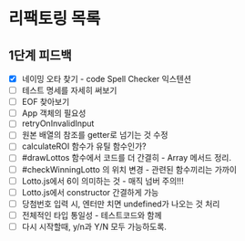 # 리팩토링 목록

## 1단계 피드백

- [x] 네이밍 오타 찾기 - code Spell Checker 익스텐션
- [ ] 테스트 명세를 자세히 써보기
- [ ] EOF 찾아보기
- [ ] App 객체의 필요성
- [ ] retryOnInvalidInput
- [ ] 원본 배열의 참조를 getter로 넘기는 것 수정
- [ ] calculateROI 함수가 유틸 함수인가?
- [ ] #drawLottos 함수에서 코드를 더 간결히 - Array 메서드 정리.
- [ ] #checkWinningLotto 의 위치 변경 - 관련된 함수끼리는 가까이
- [ ] Lotto.js에서 6이 의미하는 것 - 매직 넘버 주의!!!
- [ ] Lotto.js에서 constructor 간결하게 가능
- [ ] 당첨번호 입력 시, 엔터만 치면 undefined가 나오는 것 처리
- [ ] 전체적인 타입 통일성 - 테스트코드와 함께
- [ ] 다시 시작할때, y/n과 Y/N 모두 가능하도록.
